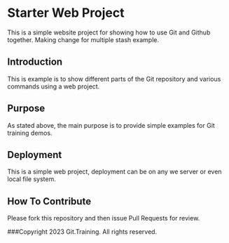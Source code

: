 # Starter Web Project

This is a simple website project for showing how to use Git and Github together. Making change for multiple stash example.

## Introduction

This is example is to show different parts of the Git repository and various commands using a web project.

## Purpose

As stated above, the main purpose is to provide simple examples for Git training demos.

## Deployment

This is a simple web project, deployment can be on any we server or even local file system.

## How To Contribute

Please fork this repository and then issue Pull Requests for review.

###Copyright
2023 Git.Training. All rights reserved.